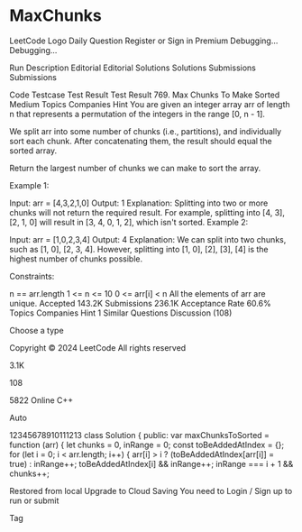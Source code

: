 # MaxChunks


LeetCode Logo
Daily Question
Register
or
Sign in
Premium
Debugging...
Debugging...







Run
Description
Editorial
Editorial
Solutions
Solutions
Submissions
Submissions


Code
Testcase
Test Result
Test Result
769. Max Chunks To Make Sorted
Medium
Topics
Companies
Hint
You are given an integer array arr of length n that represents a permutation of the integers in the range [0, n - 1].

We split arr into some number of chunks (i.e., partitions), and individually sort each chunk. After concatenating them, the result should equal the sorted array.

Return the largest number of chunks we can make to sort the array.

 

Example 1:

Input: arr = [4,3,2,1,0]
Output: 1
Explanation:
Splitting into two or more chunks will not return the required result.
For example, splitting into [4, 3], [2, 1, 0] will result in [3, 4, 0, 1, 2], which isn't sorted.
Example 2:

Input: arr = [1,0,2,3,4]
Output: 4
Explanation:
We can split into two chunks, such as [1, 0], [2, 3, 4].
However, splitting into [1, 0], [2], [3], [4] is the highest number of chunks possible.
 

Constraints:

n == arr.length
1 <= n <= 10
0 <= arr[i] < n
All the elements of arr are unique.
Accepted
143.2K
Submissions
236.1K
Acceptance Rate
60.6%
Topics
Companies
Hint 1
Similar Questions
Discussion (108)

Choose a type



Copyright ©️ 2024 LeetCode All rights reserved

3.1K


108



5822 Online
C++

Auto




12345678910111213
class Solution {
public:
    var maxChunksToSorted = function (arr) {
	let chunks = 0,	inRange = 0;
	const toBeAddedAtIndex = {};
	for (let i = 0; i < arr.length; i++) {
		arr[i] > i ? (toBeAddedAtIndex[arr[i]] = true) : inRange++;
		toBeAddedAtIndex[i] && inRange++;
		inRange === i + 1 && chunks++;

Restored from local
Upgrade to Cloud Saving
You need to Login / Sign up to run or submit

Tag
